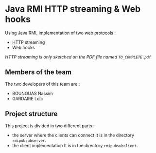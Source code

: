 # Java RMI HTTP streaming & Web hooks
Using Java RMI, implementation of two web protocols :
- HTTP streaming
- Web hooks

*HTTP streaming is only sketched on the PDF file named `TO_COMPLETE.pdf`*

## Members of the team
The two developers of this team are :
- BOUNOUAS Nassim
- GARDAIRE Loïc

## Project structure
This project is divided in two different parts :
- the server where the clients can connect
It is in the directory `rmipubsubserver`.
- the client implementation
It is in the directory `rmipubsubclient`.